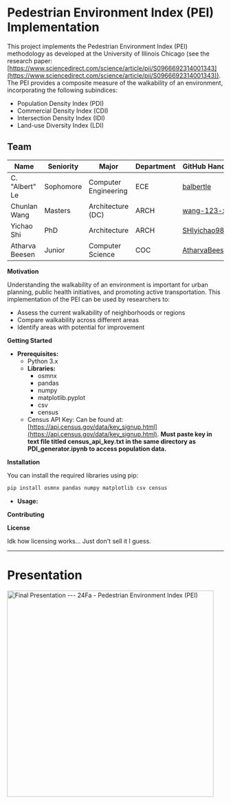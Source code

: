 # Pedestrian Environment Index (PEI) Implementation

This project implements the Pedestrian Environment Index (PEI) methodology as developed at the University of Illinois Chicago (see the research paper: [https://www.sciencedirect.com/science/article/pii/S0966692314001343](https://www.sciencedirect.com/science/article/pii/S0966692314001343)). The PEI provides a composite measure of the walkability of an environment, incorporating the following subindices:

* Population Density Index (PDI)
* Commercial Density Index (CDI)
* Intersection Density Index (IDI)
* Land-use Diversity Index (LDI)

## Team

| Name                  | Seniority | Major                  | Department | GitHub Handle                                                 | 
| --------------------- | --------- | ---------------------- | ---------- | ------------------------------------------------------------- | 
| C. "Albert" Le        | Sophomore | Computer Engineering   | ECE        | [balbertle](https://github.com/balbertle)                     | 
| Chunlan Wang          | Masters   | Architecture (DC)      | ARCH       | [wang-123-xi](https://github.com/wang-123-xi)                 | 
| Yichao Shi            | PhD       | Architecture           | ARCH       | [SHIyichao98](https://github.com/SHIyichao98)                 | 
| Atharva Beesen        | Junior    | Computer Science       | COC        | [AtharvaBeesen](https://github.com/AtharvaBeesen)             | 



**Motivation**

Understanding the walkability of an environment is important for urban planning, public health initiatives, and promoting active transportation. This implementation of the PEI can be used by researchers to:

* Assess the current walkability of neighborhoods or regions
* Compare walkability across different areas
* Identify areas with potential for improvement

**Getting Started**



* **Prerequisites:**
   * Python 3.x 
   * **Libraries:**
        * osmnx
        * pandas
        * numpy
        * matplotlib.pyplot
        * csv
        * census
   * Census API Key: Can be found at: [https://api.census.gov/data/key_signup.html](https://api.census.gov/data/key_signup.html). **Must paste key in text file titled census_api_key.txt in the same directory as PDI_generator.ipynb to access population data.**

**Installation**

You can install the required libraries using pip:

```bash
pip install osmnx pandas numpy matplotlib csv census
```

* **Usage:** 

**Contributing**



**License**

Idk how licensing works... Just don't sell it I guess.

***

# Presentation

<a href="https://youtu.be/Eqtjx-CYxUg?si=agYlch4mVPrMqfE6" target="_blank" rel="noopener noreferrer">
    <img src="https://youtu.be/Eqtjx-CYxUg?si=agYlch4mVPrMqfE6/maxresdefault.jpg" width="480" alt="Final Presentation --- 24Fa - Pedestrian Environment Index (PEI)">
</a>
